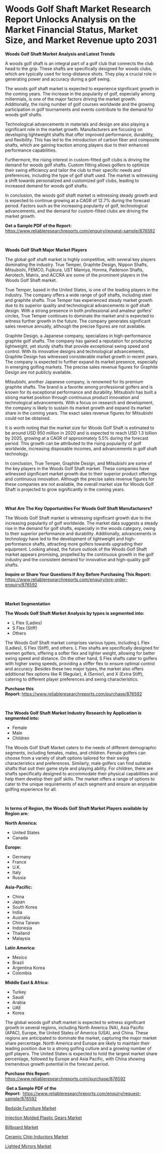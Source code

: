 <p><h1>Woods Golf Shaft Market Research Report Unlocks Analysis on the Market Financial Status, Market Size, and Market Revenue upto 2031</h1></p><p><strong>Woods Golf Shaft Market Analysis and Latest Trends</strong></p>
<p><p>A woods golf shaft is an integral part of a golf club that connects the club head to the grip. These shafts are specifically designed for woods clubs, which are typically used for long-distance shots. They play a crucial role in generating power and accuracy during a golf swing.</p><p>The woods golf shaft market is expected to experience significant growth in the coming years. The increase in the popularity of golf, especially among millennials, is one of the major factors driving the market growth. Additionally, the rising number of golf courses worldwide and the growing participation in golf tournaments and events contribute to the demand for woods golf shafts.</p><p>Technological advancements in materials and design are also playing a significant role in the market growth. Manufacturers are focusing on developing lightweight shafts that offer improved performance, durability, and flexibility. This has led to the introduction of carbon fiber and composite shafts, which are gaining traction among players due to their enhanced performance capabilities.</p><p>Furthermore, the rising interest in custom-fitted golf clubs is driving the demand for woods golf shafts. Custom fitting allows golfers to optimize their swing efficiency and tailor the club to their specific needs and preferences, including the type of golf shaft used. The market is witnessing a shift towards personalized and customized golf clubs, leading to increased demand for woods golf shafts.</p><p>In conclusion, the woods golf shaft market is witnessing steady growth and is expected to continue growing at a CAGR of 12.7% during the forecast period. Factors such as the increasing popularity of golf, technological advancements, and the demand for custom-fitted clubs are driving the market growth.</p></p>
<p><strong>Get a Sample PDF of the Report:&nbsp;</strong> <a href="https://www.reliableresearchreports.com/enquiry/request-sample/876592">https://www.reliableresearchreports.com/enquiry/request-sample/876592</a></p>
<p>&nbsp;</p>
<p><strong>Woods Golf Shaft Major Market Players</strong></p>
<p><p>The global golf shaft market is highly competitive, with several key players dominating the industry. True Temper, Graphite Design, Nippon Shafts, Mitsubishi, FEMCO, Fujikura, UST Mamiya, Honma, Paderson Shafts, Aerotech, Matrix, and ACCRA are some of the prominent players in the Woods Golf Shaft market.</p><p>True Temper, based in the United States, is one of the leading players in the industry. The company offers a wide range of golf shafts, including steel and graphite shafts. True Temper has experienced steady market growth due to its superior quality and technological advancements in golf shaft design. With a strong presence in both professional and amateur golfers' circles, True Temper continues to dominate the market and is expected to witness further growth in the future. The company generates significant sales revenue annually, although the precise figures are not available.</p><p>Graphite Design, a Japanese company, specializes in high-performance graphite golf shafts. The company has gained a reputation for producing lightweight, yet sturdy shafts that provide exceptional swing speed and control. With its innovative designs and technological advancements, Graphite Design has witnessed considerable market growth in recent years. The company is expected to further expand its market presence, especially in emerging golfing markets. The precise sales revenue figures for Graphite Design are not publicly available.</p><p>Mitsubishi, another Japanese company, is renowned for its premium graphite shafts. The brand is a favorite among professional golfers and is known for its exceptional performance and durability. Mitsubishi has built a strong market position through continuous product innovation and technological advancements. With a focus on research and development, the company is likely to sustain its market growth and expand its market share in the coming years. The exact sales revenue figures for Mitsubishi could not be obtained.</p><p>It is worth noting that the market size for Woods Golf Shaft is estimated to be around USD 950 million in 2020 and is expected to reach USD 1.3 billion by 2025, growing at a CAGR of approximately 5.5% during the forecast period. This growth can be attributed to the rising popularity of golf worldwide, increasing disposable incomes, and advancements in golf shaft technology.</p><p>In conclusion, True Temper, Graphite Design, and Mitsubishi are some of the key players in the Woods Golf Shaft market. These companies have witnessed significant market growth due to their superior product offerings and continuous innovation. Although the precise sales revenue figures for these companies are not available, the overall market size for Woods Golf Shaft is projected to grow significantly in the coming years.</p></p>
<p>&nbsp;</p>
<p><strong>What Are The Key Opportunities For Woods Golf Shaft Manufacturers?</strong></p>
<p><p>The Woods Golf Shaft market is witnessing significant growth due to the increasing popularity of golf worldwide. The market data suggests a steady rise in the demand for golf shafts, especially in the woods category, owing to their superior performance and durability. Additionally, advancements in technology have led to the development of lightweight and high-performance shafts, attracting more golfers towards upgrading their equipment. Looking ahead, the future outlook of the Woods Golf Shaft market appears promising, propelled by the continuous growth in the golf industry and the consistent demand for innovative and high-quality golf shafts.</p></p>
<p><strong>Inquire or Share Your Questions If Any Before Purchasing This Report:</strong> <a href="https://www.reliableresearchreports.com/enquiry/pre-order-enquiry/876592">https://www.reliableresearchreports.com/enquiry/pre-order-enquiry/876592</a></p>
<p>&nbsp;</p>
<p><strong>Market Segmentation</strong></p>
<p><strong>The Woods Golf Shaft Market Analysis by types is segmented into:</strong></p>
<p><ul><li>L Flex (Ladies)</li><li>S Flex (Stiff)</li><li>Others</li></ul></p>
<p><p>The Woods Golf Shaft market comprises various types, including L Flex (Ladies), S Flex (Stiff), and others. L Flex shafts are specifically designed for women golfers, offering a softer flex and lighter weight, allowing for better swing speed and distance. On the other hand, S Flex shafts cater to golfers with higher swing speeds, providing a stiffer flex to ensure optimal control and accuracy. Besides these two major types, the market also offers additional flex options like R (Regular), A (Senior), and X (Extra Stiff), catering to different player preferences and swing characteristics.</p></p>
<p><strong>Purchase this Report:&nbsp;</strong><a href="https://www.reliableresearchreports.com/purchase/876592">https://www.reliableresearchreports.com/purchase/876592</a></p>
<p>&nbsp;</p>
<p><strong>The Woods Golf Shaft Market Industry Research by Application is segmented into:</strong></p>
<p><ul><li>Female</li><li>Male</li><li>Children</li></ul></p>
<p><p>The Woods Golf Shaft Market caters to the needs of different demographic segments, including females, males, and children. Female golfers can choose from a variety of shaft options tailored for their swing characteristics and preferences. Similarly, male golfers can find suitable shafts that suit their game style and playing ability. For children, there are shafts specifically designed to accommodate their physical capabilities and help them develop their golf skills. The market offers a range of options to cater to the unique requirements of each segment and ensure an enjoyable golfing experience for all.</p></p>
<p>&nbsp;</p>
<p><strong>In terms of Region, the Woods Golf Shaft Market Players available by Region are:</strong></p>
<p>
    <p> <strong> North America: </strong>
        <ul>
            <li>United States</li>
            <li>Canada</li>
        </ul>
        </p> 
    <p> <strong> Europe: </strong>
        <ul>
            <li>Germany</li>
            <li>France</li>
            <li>U.K.</li>
            <li>Italy</li>
            <li>Russia</li>
        </ul>
        </p> 
    <p> <strong> Asia-Pacific: </strong>
        <ul>
            <li>China</li>
            <li>Japan</li>
            <li>South Korea</li>
            <li>India</li>
            <li>Australia</li>
            <li>China Taiwan</li>
            <li>Indonesia</li>
            <li>Thailand</li>
            <li>Malaysia</li>
        </ul>
        </p> 
    <p> <strong> Latin America: </strong>
        <ul>
            <li>Mexico</li>
            <li>Brazil</li>
            <li>Argentina Korea</li>
            <li>Colombia</li>
        </ul>
        </p> 
    <p> <strong> Middle East & Africa: </strong>
        <ul>
            <li>Turkey</li>
            <li>Saudi</li>
            <li>Arabia</li>
            <li>UAE</li>
            <li>Korea</li>
        </ul>
    </p>
    </p>
<p><p>The global woods golf shaft market is expected to witness significant growth in several regions, including North America (NA), Asia Pacific (APAC), Europe, the United States of America (USA), and China. These regions are anticipated to dominate the market, capturing the major market share percentage. North America and Europe are likely to maintain their leading position due to a strong golfing culture and a growing number of golf players. The United States is expected to hold the largest market share percentage, followed by Europe and Asia Pacific, with China showing tremendous growth potential in the forecast period.</p></p>
<p><strong>Purchase this Report: </strong><a href="https://www.reliableresearchreports.com/purchase/876592">https://www.reliableresearchreports.com/purchase/876592</a></p>
<p>&nbsp;<strong>Get a Sample PDF of the Report:&nbsp;&nbsp;</strong><a href="https://www.reliableresearchreports.com/enquiry/request-sample/876592">https://www.reliableresearchreports.com/enquiry/request-sample/876592</a></p>
<p><strong></strong></p>
<p><p><a href="https://medium.com/@charvi.reportprime/bedside-furniture-market-size-cagr-trends-2024-2030-5ca36339ad64">Bedside Furniture Market</a></p><p><a href="https://medium.com/@charvi.reportprime/injection-molded-plastic-gears-market-trends-and-market-analysis-forecasted-for-period-2024-2031-c84d69521d4d">Injection Molded Plastic Gears Market</a></p><p><a href="https://medium.com/@charvi.reportprime/billboard-market-size-cagr-trends-2024-2030-bb0ecadb56f9">Billboard Market</a></p><p><a href="https://medium.com/@beverlyfields2012/ceramic-chip-inductors-market-research-report-its-history-and-forecast-2024-to-2031-4c55b8e8beb6">Ceramic Chip Inductors Market</a></p><p><a href="https://medium.com/@charvi.reportprime/lighted-mirrors-market-insights-into-market-cagr-market-trends-and-growth-strategies-70d9262ce6d3">Lighted Mirrors Market</a></p></p>